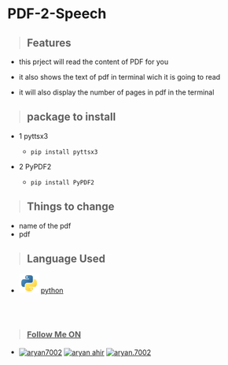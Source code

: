 # PDF-2-Speech
>## Features
- this prject will read the content of PDF for you

- it also shows the text of pdf in terminal wich it is going to read

- it will also display the number of pages in pdf in the terminal

>## package to install
- 1 pyttsx3  
  - `pip install pyttsx3`

- 2 PyPDF2
  - `pip install PyPDF2`

>## Things to change
- name of the pdf
- pdf 

>## Language Used
- <img src="https://raw.githubusercontent.com/devicons/devicon/master/icons/python/python-original.svg" alt="python" width="40" height="40"/> </a> <a href="https://pytorch.org/" target="_blank"> python
<br>
<br>

>### Follow Me ON
- <a href="https://twitter.com/aryan7002" target="blank"><img align="center" src="https://cdn.jsdelivr.net/npm/simple-icons@3.0.1/icons/twitter.svg" alt="aryan7002" height="30" width="40" /></a>
<a href="https://fb.com/aryan.dangar.184" target="blank"><img align="center" src="https://cdn.jsdelivr.net/npm/simple-icons@3.0.1/icons/facebook.svg" alt="aryan ahir" height="30" width="40" /></a>
<a href="https://instagram.com/aryan.7002/" target="blank"><img align="center" src="https://cdn.jsdelivr.net/npm/simple-icons@3.0.1/icons/instagram.svg" alt="aryan.7002" height="30" width="40" /></a>

